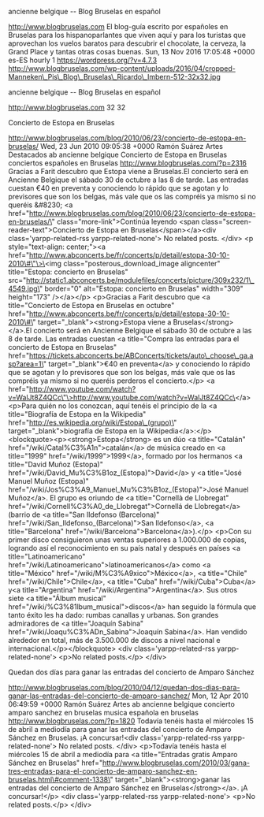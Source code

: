 ancienne belgique -- Blog Bruselas en español

http://www.blogbruselas.com El blog-guía escrito por españoles en
Bruselas para los hispanoparlantes que viven aquí y para los turistas
que aprovechan los vuelos baratos para descubrir el chocolate, la
cerveza, la Grand Place y tantas otras cosas buenas. Sun, 13 Nov 2016
17:05:48 +0000 es-ES hourly 1 https://wordpress.org/?v=4.7.3
http://www.blogbruselas.com/wp-content/uploads/2016/04/cropped-Manneken\_Pis\_Blog\_Bruselas\_Ricardo\_Imbern-512-32x32.jpg

ancienne belgique -- Blog Bruselas en español

http://www.blogbruselas.com 32 32

Concierto de Estopa en Bruselas

http://www.blogbruselas.com/blog/2010/06/23/concierto-de-estopa-en-bruselas/
Wed, 23 Jun 2010 09:05:38 +0000 Ramón Suárez Artes Destacados ab
ancienne belgique Concierto de Estopa en Bruselas conciertos españoles
en Bruselas http://www.blogbruselas.com/?p=2316 Gracias a Farit descubro
que Estopa viene a Bruselas.El concierto será en Ancienne Belgique el
sábado 30 de octubre a las 8 de tarde. Las entradas cuestan €40 en
preventa y conociendo lo rápido que se agotan y lo previsores que son
los belgas, más vale que os las compréis ya mismo si no queréis &\#8230;
\<a
href=\"http://www.blogbruselas.com/blog/2010/06/23/concierto-de-estopa-en-bruselas/\"
class=\"more-link\"\>Continúa leyendo \<span
class=\"screen-reader-text\"\>Concierto de Estopa en
Bruselas\</span\>\</a\>\<div class=\'yarpp-related-rss
yarpp-related-none\'\> No related posts. \</div\> \<p
style=\"text-align: center;\"\>\<a
href=\"http://www.abconcerts.be/fr/concerts/p/detail/estopa-30-10-2010\#\"\>\<img
class=\"posterous\_download\_image aligncenter\" title=\"Estopa:
concierto en Bruselas\"
src=\"http://static1.abconcerts.be/modulefiles/concerts/picture/309x232/1\_4549.jpg\"
border=\"0\" alt=\"Estopa: concierto en Bruselas\" width=\"309\"
height=\"173\" /\>\</a\>\</p\> \<p\>Gracias a Farit descubro que \<a
title=\"Concierto de Estopa en Bruselas en octubre\"
href=\"http://www.abconcerts.be/fr/concerts/p/detail/estopa-30-10-2010\#\"
target=\"\_blank\"\>\<strong\>Estopa viene a
Bruselas\</strong\>\</a\>.El concierto será en Ancienne Belgique el
sábado 30 de octubre a las 8 de tarde. Las entradas cuestan \<a
title=\"Compra las entradas para el concierto de Estopa en Bruselas\"
href=\"https://tickets.abconcerts.be/ABConcerts/tickets/auto\_choose\_ga.asp?area=1\"
target=\"\_blank\"\>€40 en preventa\</a\> y conociendo lo rápido que se
agotan y lo previsores que son los belgas, más vale que os las compréis
ya mismo si no queréis perderos el concierto.\</p\> \<a
href=\"http://www.youtube.com/watch?v=WalJt8Z4QCc\"\>http://www.youtube.com/watch?v=WalJt8Z4QCc\</a\>
\<p\>Para quién no los conozcan, aquí tenéis el principio de la \<a
title=\"Biografía de Estopa en la Wikipedia\"
href=\"http://es.wikipedia.org/wiki/Estopa\_(grupo)\"
target=\"\_blank\"\>biografía de Estopa en la Wikipedia\</a\>:\</p\>
\<blockquote\>\<p\>\<strong\>Estopa\</strong\> es un dúo \<a
title=\"Catalán\" href=\"/wiki/Catal%C3%A1n\"\>catalán\</a\> de música
creado en \<a title=\"1999\" href=\"/wiki/1999\"\>1999\</a\>, formado
por los hermanos \<a title=\"David Muñoz (Estopa)\"
href=\"/wiki/David\_Mu%C3%B1oz\_(Estopa)\"\>David\</a\> y \<a
title=\"José Manuel Muñoz (Estopa)\"
href=\"/wiki/Jos%C3%A9\_Manuel\_Mu%C3%B1oz\_(Estopa)\"\>José Manuel
Muñoz\</a\>. El grupo es oriundo de \<a title=\"Cornellà de Llobregat\"
href=\"/wiki/Cornell%C3%A0\_de\_Llobregat\"\>Cornellá de Llobregat\</a\>
(barrio de \<a title=\"San Ildefonso (Barcelona)\"
href=\"/wiki/San\_Ildefonso\_(Barcelona)\"\>San Ildefonso\</a\>, \<a
title=\"Barcelona\" href=\"/wiki/Barcelona\"\>Barcelona\</a\>).\</p\>
\<p\>Con su primer disco consiguieron unas ventas superiores a 1.000.000
de copias, logrando así el reconocimiento en su país natal y después en
países \<a title=\"Latinoamericano\"
href=\"/wiki/Latinoamericano\"\>latinoamericanos\</a\> como \<a
title=\"México\" href=\"/wiki/M%C3%A9xico\"\>México\</a\>, \<a
title=\"Chile\" href=\"/wiki/Chile\"\>Chile\</a\>, \<a title=\"Cuba\"
href=\"/wiki/Cuba\"\>Cuba\</a\> y\<a title=\"Argentina\"
href=\"/wiki/Argentina\"\>Argentina\</a\>. Sus otros siete \<a
title=\"Álbum musical\" href=\"/wiki/%C3%81lbum\_musical\"\>discos\</a\>
han seguido la fórmula que tanto éxito les ha dado: rumbas canallas y
urbanas. Son grandes admiradores de \<a title=\"Joaquín Sabina\"
href=\"/wiki/Joaqu%C3%ADn\_Sabina\"\>Joaquín Sabina\</a\>. Han vendido
alrededor en total, más de 3.500.000 de discos a nivel nacional e
internacional.\</p\>\</blockquote\> \<div class=\'yarpp-related-rss
yarpp-related-none\'\> \<p\>No related posts.\</p\> \</div\>

Quedan dos días para ganar las entradas del concierto de Amparo Sánchez

http://www.blogbruselas.com/blog/2010/04/12/quedan-dos-dias-para-ganar-las-entradas-del-concierto-de-amparo-sanchez/
Mon, 12 Apr 2010 06:49:59 +0000 Ramón Suárez Artes ab ancienne belgique
concierto amparo sanchez en bruselas musica española en bruselas
http://www.blogbruselas.com/?p=1820 Todavía tenéis hasta el miércoles 15
de abril a mediodía para ganar las entradas del concierto de Amparo
Sánchez en Bruselas. ¡A concursar!\<div class=\'yarpp-related-rss
yarpp-related-none\'\> No related posts. \</div\> \<p\>Todavía tenéis
hasta el miércoles 15 de abril a mediodía para \<a title=\"Entradas
gratis Amparo Sánchez en Bruselas\"
href=\"http://www.blogbruselas.com/2010/03/gana-tres-entradas-para-el-concierto-de-amparo-sanchez-en-bruselas.html\#comment-1338\"
target=\"\_blank\"\>\<strong\>ganar las entradas del concierto de Amparo
Sánchez en Bruselas\</strong\>\</a\>. ¡A concursar!\</p\> \<div
class=\'yarpp-related-rss yarpp-related-none\'\> \<p\>No related
posts.\</p\> \</div\>
